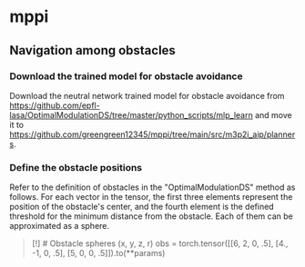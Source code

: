 # mppi

## Navigation among obstacles
### Download the trained model for obstacle avoidance
Download the neutral network trained model for obstacle avoidance from https://github.com/epfl-lasa/OptimalModulationDS/tree/master/python_scripts/mlp_learn and move it to https://github.com/greengreen12345/mppi/tree/main/src/m3p2i_aip/planners. 

### Define the obstacle positions
Refer to the definition of obstacles in the "OptimalModulationDS" method as follows. For each vector in the tensor, the first three elements represent the position of the obstacle's center, and the fourth element is the defined threshold for the minimum distance from the obstacle. Each of them can be approximated as a sphere.
>[!]
    # Obstacle spheres (x, y, z, r)
    obs = torch.tensor([[6, 2, 0, .5],
                        [4., -1, 0, .5],
                        [5, 0, 0, .5]]).to(**params)

      
